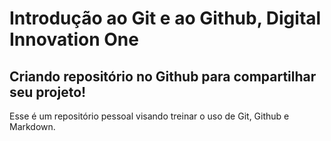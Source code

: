 # Introdução ao Git e ao Github, Digital Innovation One
## Criando repositório no Github para compartilhar seu projeto!

Esse é um repositório pessoal visando treinar o uso de Git, Github e Markdown.


